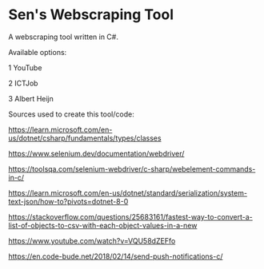 # Sen's Webscraping Tool
A webscraping tool written in C#.


Available options:

1 YouTube

2 ICTJob

3 Albert Heijn


Sources used to create this tool/code:

https://learn.microsoft.com/en-us/dotnet/csharp/fundamentals/types/classes

https://www.selenium.dev/documentation/webdriver/

https://toolsqa.com/selenium-webdriver/c-sharp/webelement-commands-in-c/

https://learn.microsoft.com/en-us/dotnet/standard/serialization/system-text-json/how-to?pivots=dotnet-8-0

https://stackoverflow.com/questions/25683161/fastest-way-to-convert-a-list-of-objects-to-csv-with-each-object-values-in-a-new

https://www.youtube.com/watch?v=VQU58dZEFfo

https://en.code-bude.net/2018/02/14/send-push-notifications-c/
